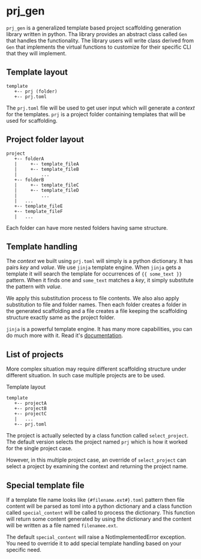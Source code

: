 # prj_gen

`prj_gen` is a generalized template based project scaffolding generation library
written in python. Tha library provides an abstract class called `Gen` that
handles the functionality. The library users will write class derived from `Gen`
that implements the virtual functions to customize for their specific CLI that
they will implement.

## Template layout
```
template
   +-- prj (folder)
   +-- prj.toml
```
The `prj.toml` file will be used to get user input which will generate a *context*
for the templates. `prj` is a project folder containing templates that will be
used for scaffolding. 

## Project folder layout
```
project
   +-- folderA
   |     +-- template_fileA
   |     +-- template_fileB
   |         ...
   +-- folderB
   |     +-- template_fileC
   |     +-- template_fileD
   |         ...
   |   ...
   +-- template_fileE
   +-- template_fileF
   |   ...
```
Each folder can have more nested folders having same structure.

## Template handling
The *context* we built using `prj.toml` will simply is a python dictionary. It
has pairs *key* and *value*. We use `jinja` template engine. When `jinja` gets a
template it will search the template for occurrences of `{{ some_text }}`
pattern. When it finds one and `some_text` matches a *key*, it simply substitute
the pattern with *value*.

We apply this substitution process to file contents. We also also apply
substitution to file and folder names. Then each folder creates a folder in the
generated scaffolding and a file creates a file keeping the scaffolding
structure exactly same as the project folder.

`jinja` is a powerful template engine. It has many more capabilities, you can do
much more with it. Read it's [documentation](https://jinja.palletsprojects.com/).

## List of projects

More complex situation may require different scaffolding structure under
different situation. In such case multiple projects are to be used.

Template layout
```
template
   +-- projectA
   +-- projectB
   +-- projectC
   |   ...
   +-- prj.toml
```
The project is actually selected by a class function called `select_project`.
The default version selects the project named `prj` which is how it worked for
the single project case.

However, in this multiple project case, an override of `select_project` can
select a project by examining the context and returning the project name.   

## Special template file

If a template file name looks like `{#filename.ext#}.toml` pattern then file
content will be parsed as toml into a python dictionary and a class function
called `special_content` will be called to process the dictionary. This function
will return some content generated by using the dictionary and the content will
be written as a file named `filenamee.ext`.

The default `special_content` will raise a NotImplementedError exception. You
need to override it to add special template handling based on your specific
need.
